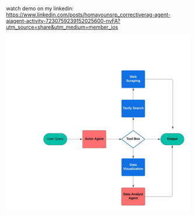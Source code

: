 watch demo on my linkedin: 
https://www.linkedin.com/posts/homayounsrp_correctiverag-agent-aiagent-activity-7230759239152025600-nvFA?utm_source=share&utm_medium=member_ios

<img src="Flowchart (5).jpeg">
